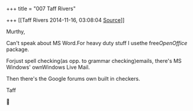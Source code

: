 +++
title = "007 Taff Rivers"

+++
[[Taff Rivers	2014-11-16, 03:08:04 [Source](https://groups.google.com/g/samskrita/c/O5e-3bt0Afk)]]



Murthy,

  

 Can't speak about MS Word.For heavy duty stuff I usethe free*OpenOffice* package.

  

Forjust spell checking(as opp. to grammar checking)emails, there's MS Windows' ownWindows Live Mail.



Then there's the Google forums own built in checkers.

  

Taff



